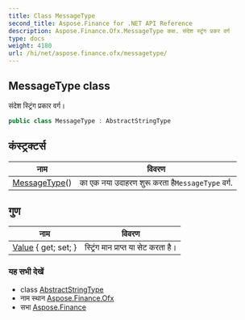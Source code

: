 ```yaml
---
title: Class MessageType
second_title: Aspose.Finance for .NET API Reference
description: Aspose.Finance.Ofx.MessageType कक्ष. संदेश स्ट्रंग प्रकर वर्ग
type: docs
weight: 4180
url: /hi/net/aspose.finance.ofx/messagetype/
---
```

## MessageType class

संदेश स्ट्रिंग प्रकार वर्ग।

```csharp
public class MessageType : AbstractStringType
```

## कंस्ट्रक्टर्स

| नाम | विवरण |
| --- | --- |
| [MessageType](messagetype/)() | का एक नया उदाहरण शुरू करता है`MessageType` वर्ग. |

## गुण

| नाम | विवरण |
| --- | --- |
| [Value](../../aspose.finance.ofx/abstractstringtype/value/) { get; set; } | स्ट्रिंग मान प्राप्त या सेट करता है। |

### यह सभी देखें

* class [AbstractStringType](../abstractstringtype/)
* नाम स्थान [Aspose.Finance.Ofx](../../aspose.finance.ofx/)
* सभा [Aspose.Finance](../../)



